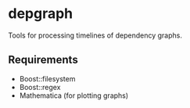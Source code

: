 depgraph
========

Tools for processing timelines of dependency graphs.

Requirements
------------

* Boost::filesystem
* Boost::regex
* Mathematica (for plotting graphs)

